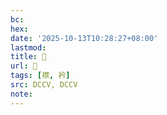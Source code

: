 ```yaml
---
bc:
hex:
date: '2025-10-13T10:28:27+08:00'
lastmod:
title: 􃕏
url: 􃕏
tags: [襟, 衿]
src: DCCV, DCCV
note:
---
```

